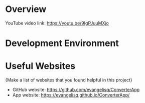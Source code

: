 
# Overview



YouTube video link: https://youtu.be/9IgPJuuMXjo


# Development Environment



# Useful Websites

{Make a list of websites that you found helpful in this project}
* GitHub website: https://github.com/evangelisq/ConverterApp
* App website: https://evangelisq.github.io/ConverterApp/
